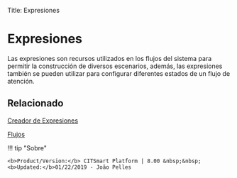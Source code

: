 Title: Expresiones

# Expresiones

Las expresiones son recursos utilizados en los flujos del sistema para permitir la construcción de diversos escenarios, además, las expresiones también se pueden utilizar para configurar diferentes estados de un flujo de atención.

## Relacionado

[Creador de Expresiones][1]  

[Flujos][2]

[1]:/es-es/citsmart-esp-8/platform-administration/flow-maintenance/expressions-creator.html
[2]:/es-es/citsmart-esp-8/platform-administration/flow-maintenance/flows.html


!!! tip "Sobre"

    <b>Product/Version:</b> CITSmart Platform | 8.00 &nbsp;&nbsp;
    <b>Updated:</b>01/22/2019 - João Pelles  
